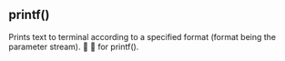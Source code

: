 ## printf()
Prints text to terminal according to a specified format (format being the parameter stream). :arrows_counterclockwise: :wrench: for printf().
